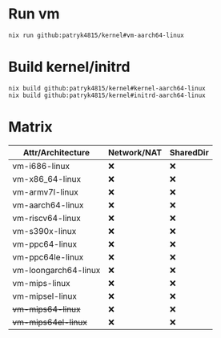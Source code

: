 
# Run vm
```
nix run github:patryk4815/kernel#vm-aarch64-linux
```

# Build kernel/initrd
```
nix build github:patryk4815/kernel#kernel-aarch64-linux
nix build github:patryk4815/kernel#initrd-aarch64-linux
```

# Matrix
| Attr/Architecture     | Network/NAT | SharedDir |
|-----------------------|-------------|------------|
| vm-i686-linux         | ❌          | ❌         |
| vm-x86_64-linux       | ❌          | ❌         |
| vm-armv7l-linux       | ❌          | ❌         |
| vm-aarch64-linux      | ❌          | ❌         |
| vm-riscv64-linux      | ❌          | ❌         |
| vm-s390x-linux        | ❌          | ❌         |
| vm-ppc64-linux        | ❌          | ❌         |
| vm-ppc64le-linux      | ❌          | ❌         |
| vm-loongarch64-linux  | ❌          | ❌         |
| vm-mips-linux         | ❌          | ❌         |
| vm-mipsel-linux       | ❌          | ❌         |
| ~~vm-mips64-linux~~   | ❌          | ❌         |
| ~~vm-mips64el-linux~~ | ❌          | ❌         |
